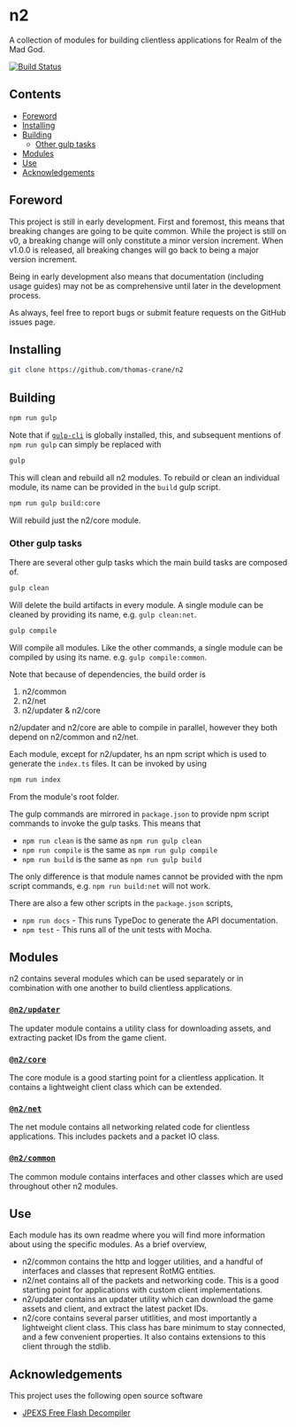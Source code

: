 # n2

A collection of modules for building clientless applications for Realm of the Mad God.

[![Build Status](https://travis-ci.org/thomas-crane/n2.svg?branch=master)](https://travis-ci.org/thomas-crane/n2)

## Contents

+ [Foreword](#foreword)
+ [Installing](#installing)
+ [Building](#building)
  + [Other gulp tasks](#other-gulp-tasks)
+ [Modules](#modules)
+ [Use](#use)
+ [Acknowledgements](#acknowledgements)

## Foreword

This project is still in early development. First and foremost, this means that breaking changes are going to be quite common. While the project is still on v0, a breaking change will only constitute a minor version increment. When v1.0.0 is released, all breaking changes will go back to being a major version increment.

Being in early development also means that documentation (including usage guides) may not be as comprehensive until later in the development process.

As always, feel free to report bugs or submit feature requests on the GitHub issues page.

## Installing

```bash
git clone https://github.com/thomas-crane/n2
```

## Building

```bash
npm run gulp
```

Note that if [`gulp-cli`](https://gulpjs.com/) is globally installed, this, and subsequent mentions of `npm run gulp` can simply be replaced with

```bash
gulp
```

This will clean and rebuild all n2 modules. To rebuild or clean an individual module, its name can be provided in the `build` gulp script.

```bash
npm run gulp build:core
```

Will rebuild just the n2/core module.

### Other gulp tasks

There are several other gulp tasks which the main build tasks are composed of.

```bash
gulp clean
```

Will delete the build artifacts in every module. A single module can be cleaned by providing its name, e.g. `gulp clean:net`.

```bash
gulp compile
```

Will compile all modules. Like the other commands, a single module can be compiled by using its name. e.g. `gulp compile:common`.

Note that because of dependencies, the build order is

1. n2/common
2. n2/net
3. n2/updater & n2/core

n2/updater and n2/core are able to compile in parallel, however they both depend on n2/common and n2/net.

Each module, except for n2/updater, hs an npm script which is used to generate the `index.ts` files. It can be invoked by using

```bash
npm run index
```

From the module's root folder.

The gulp commands are mirrored in `package.json` to provide npm script commands to invoke the gulp tasks. This means that

+ `npm run clean` is the same as `npm run gulp clean`
+ `npm run compile` is the same as `npm run gulp compile`
+ `npm run build` is the same as `npm run gulp build`

The only difference is that module names cannot be provided with the npm script commands, e.g. `npm run build:net` will not work.

There are also a few other scripts in the `package.json` scripts,

+ `npm run docs` - This runs TypeDoc to generate the API documentation.
+ `npm test` - This runs all of the unit tests with Mocha.

## Modules

n2 contains several modules which can be used separately or in combination with one another to build clientless applications.

### [`@n2/updater`](modules/updater/readme.md)

The updater module contains a utility class for downloading assets, and extracting packet IDs from the game client.

### [`@n2/core`](modules/core/readme.md)

The core module is a good starting point for a clientless application.  It contains a lightweight client class which can be extended.

### [`@n2/net`](modules/net/readme.md)

The net module contains all networking related code for clientless applications.  This includes packets and a packet IO class.

### [`@n2/common`](modules/common/readme.md)

The common module contains interfaces and other classes which are used throughout other n2 modules.

## Use

Each module has its own readme where you will find more information about using the specific modules. As a brief overview,

+ n2/common contains the http and logger utilities, and a handful of interfaces and classes that represent RotMG entities.
+ n2/net contains all of the packets and networking code. This is a good starting point for applications with custom client implementations.
+ n2/updater contains an updater utility which can download the game assets and client, and extract the latest packet IDs.
+ n2/core contains several parser utitlities, and most importantly a lightweight client class. This class has bare minimum to stay connected, and a few convenient properties. It also contains extensions to this client through the stdlib.

## Acknowledgements

This project uses the following open source software

+ [JPEXS Free Flash Decompiler](https://github.com/jindrapetrik/jpexs-decompiler)
